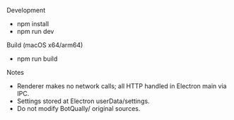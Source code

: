 Development
- npm install
- npm run dev

Build (macOS x64/arm64)
- npm run build

Notes
- Renderer makes no network calls; all HTTP handled in Electron main via IPC.
- Settings stored at Electron userData/settings.
- Do not modify BotQually/ original sources.